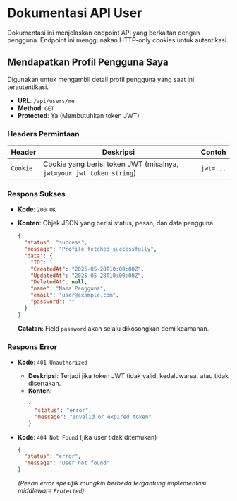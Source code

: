 # Dokumentasi API User

Dokumentasi ini menjelaskan endpoint API yang berkaitan dengan pengguna. Endpoint ini menggunakan HTTP-only cookies untuk autentikasi.

## Mendapatkan Profil Pengguna Saya

Digunakan untuk mengambil detail profil pengguna yang saat ini terautentikasi.

- **URL**: `/api/users/me`
- **Method**: `GET`
- **Protected**: Ya (Membutuhkan token JWT)

### Headers Permintaan

| Header   | Deskripsi                                                            | Contoh    |
| -------- | -------------------------------------------------------------------- | --------- |
| `Cookie` | Cookie yang berisi token JWT (misalnya, `jwt=your_jwt_token_string`) | `jwt=...` |

### Respons Sukses

- **Kode**: `200 OK`
- **Konten**: Objek JSON yang berisi status, pesan, dan data pengguna.

  ```json
  {
    "status": "success",
    "message": "Profile fetched successfully",
    "data": {
      "ID": 1,
      "CreatedAt": "2025-05-28T10:00:00Z",
      "UpdatedAt": "2025-05-28T10:00:00Z",
      "DeletedAt": null,
      "name": "Nama Pengguna",
      "email": "user@example.com",
      "password": ""
    }
  }
  ```

  **Catatan**: Field `password` akan selalu dikosongkan demi keamanan.

### Respons Error

- **Kode**: `401 Unauthorized`
  - **Deskripsi**: Terjadi jika token JWT tidak valid, kedaluwarsa, atau tidak disertakan.
  - **Konten**:
    ```json
    {
      "status": "error",
      "message": "Invalid or expired token"
    }
    ```
- **Kode**: `404 Not Found` (jika user tidak ditemukan)

  ```json
  {
    "status": "error",
    "message": "User not found"
  }
  ```

  _(Pesan error spesifik mungkin berbeda tergantung implementasi middleware `Protected`)_
